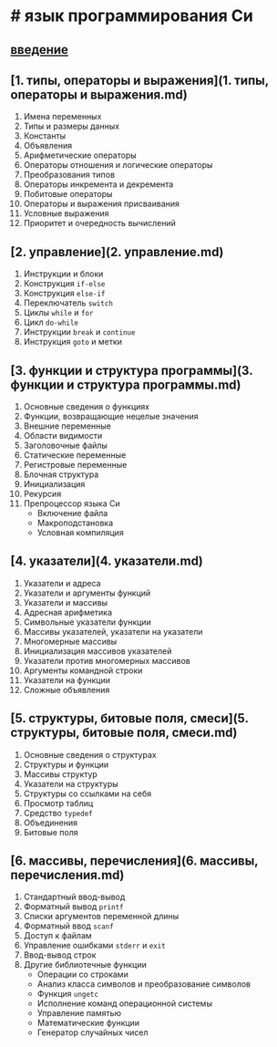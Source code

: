 # # язык программирования Си 


## [введение](введение.md)

## [1. типы, операторы и выражения](1. типы, операторы и выражения.md)
1. Имена переменных
2. Типы и размеры данных
3. Константы
4. Объявления
5. Арифметические операторы
6. Операторы отношения и логические операторы
7. Преобразования типов
8. Операторы инкремента и декремента
9. Побитовые операторы
10. Операторы и выражения присваивания
11. Условные выражения
12. Приоритет и очередность вычислений


## [2. управление](2. управление.md)
1. Инструкции и блоки
2. Конструкция `if-else`
3. Конструкция `else-if`
4. Переключатель `switch`
5. Циклы `while` и `for`
6. Цикл `do-while`
7. Инструкции `break` и `continue`
8. Инструкция `goto` и метки


## [3. функции и структура программы](3. функции и структура программы.md)
1. Основные сведения о функциях
2. Функции, возвращающие нецелые значения
3. Внешние переменные
4. Области видимости
5. Заголовочные файлы
6. Статические переменные
7. Регистровые переменные
8. Блочная структура
9. Инициализация
10. Рекурсия
11. Препроцессор языка Си
    * Включение файла
    * Макроподстановка
    * Условная компиляция

## [4. указатели](4. указатели.md)
1. Указатели и адреса
2. Указатели и аргументы функций
3. Указатели и массивы
4. Адресная арифметика
5. Символьные указатели функции
6. Массивы указателей, указатели на указатели
7. Многомерные массивы
8. Инициализация массивов указателей
9. Указатели против многомерных массивов
10. Аргументы командной строки
11. Указатели на функции
12. Сложные объявления


## [5. структуры, битовые поля, смеси](5. структуры, битовые поля, смеси.md)
1. Основные сведения о структурах
2. Структуры и функции
3. Массивы структур
4. Указатели на структуры
5. Структуры со ссылками на себя
6. Просмотр таблиц
7. Средство `typedef`
8. Объединения
9. Битовые поля


## [6. массивы, перечисления](6. массивы, перечисления.md)
1. Стандартный ввод-вывод
2. Форматный вывод `printf`
3. Списки аргументов переменной длины
4. Форматный ввод `scanf`
5. Доступ к файлам
6. Управление ошибками `stderr` и `exit`
7. Ввод-вывод строк
8. Другие библиотечные функции
    * Операции со строками
    * Анализ класса символов и преобразование символов
    * Функция `ungetc`
    * Исполнение команд операционной системы
    * Управление памятью
    * Математические функции
    * Генератор случайных чисел